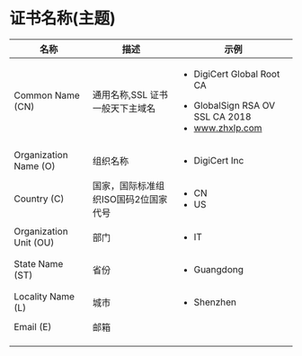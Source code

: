 # 证书名称(主题)

| 名称                     | 描述                   | 示例                                                                                                             |
| ---------------------- | -------------------- | -------------------------------------------------------------------------------------------------------------- |
| Common Name (CN)       | 通用名称,SSL 证书一般天下主域名   | <ul><li>DigiCert Global Root CA</li></ul><ul><li>GlobalSign RSA OV SSL CA 2018</li><li>www.zhxlp.com</li></ul> |
| Organization Name (O)  | 组织名称                 | <ul><li>DigiCert Inc</li></ul>                                                                                 |
| Country (C)            | 国家，国际标准组织ISO国码2位国家代号 | <ul><li>CN</li><li>US</li></ul>                                                                                |
| Organization Unit (OU) | 部门                   | <ul><li>IT</li></ul>                                                                                           |
| State Name (ST)        | 省份                   | <ul><li>Guangdong</li></ul>                                                                                    |
| Locality Name (L)      | 城市                   | <ul><li>Shenzhen</li></ul>                                                                                     |
| Email (E)              | 邮箱                   |                                                                                                                |
|                        |                      |                                                                                                                |
|                        |                      |                                                                                                                |
|                        |                      |                                                                                                                |
